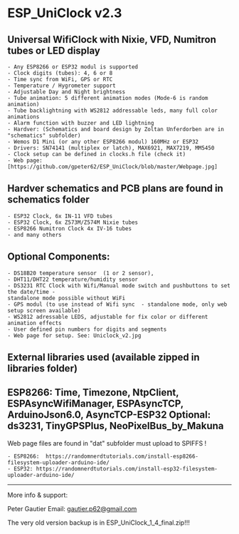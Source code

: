 
# ESP_UniClock v2.3

## Universal WifiClock with Nixie, VFD, Numitron tubes or LED display
	- Any ESP8266 or ESP32 modul is supported
	- Clock digits (tubes): 4, 6 or 8
	- Time sync from WiFi, GPS or RTC
	- Temperature / Hygrometer support
	- Adjustable Day and Night brightness
	- Tube animation: 5 different animation modes (Mode-6 is random animation)
	- Tube backlightning with WS2812 addressable leds, many full color animations 
	- Alarm function with buzzer and LED lightning
	- Hardver: (Schematics and board design by Zoltan Unferdorben are in "schematics" subfolder)
	- Wemos D1 Mini (or any other ESP8266 modul) 160MHz or ESP32 
	- Drivers: SN74141 (multiplex or latch), MAX6921, MAX7219, MM5450
	- Clock setup can be defined in clocks.h file (check it)
	- Web page: [https://github.com/gpeter62/ESP_UniClock/blob/master/Webpage.jpg]
## Hardver schematics and PCB plans are found in schematics folder 
	- ESP32 Clock, 6x IN-11 VFD tubes
	- ESP32 Clock, 6x Z573M/Z574M Nixie tubes
	- ESP8266 Numitron Clock 4x IV-16 tubes
	- and many others

## Optional Components:
	- DS18B20 temperature sensor  (1 or 2 sensor), 
	- DHT11/DHT22 temperature/humidity sensor
	- DS3231 RTC Clock with Wifi/Manual mode switch and pushbuttons to set the date/time - 
	standalone mode possible without WiFi
	- GPS modul (to use instead of Wifi sync  - standalone mode, only web setup screen available)
	- WS2812 adressable LEDS, adjustable for fix color or different animation effects
	- User defined pin numbers for digits and segments
	- Web page for setup. See: Uniclock_v2.jpg

## External libraries used (available zipped in libraries folder)
ESP8266: Time, Timezone, NtpClient, ESPAsyncWifiManager, ESPAsyncTCP, ArduinoJson6.0, AsyncTCP-ESP32 
Optional: ds3231, TinyGPSPlus, NeoPixelBus_by_Makuna
--------------------------------------------------------------------------------------------------------
Web page files are found in "dat" subfolder must upload to SPIFFS !

	- ESP8266:  https://randomnerdtutorials.com/install-esp8266-filesystem-uploader-arduino-ide/
	- ESP32: https://randomnerdtutorials.com/install-esp32-filesystem-uploader-arduino-ide/
--------------------------------------------------------------------------------------------------------
More info & support:

Peter Gautier
 Email: gautier.p62@gmail.com

The very old version backup is in ESP_UniClock_1_4_final.zip!!!